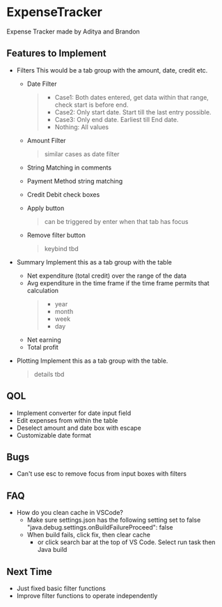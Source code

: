 # ExpenseTracker
Expense Tracker made by Aditya and Brandon

## Features to Implement
- Filters
This would be a tab group with the amount, date, credit etc. 
	- Date Filter
   		>- Case1: Both dates entered, get data within that range, check start is before end.
   		>- Case2: Only start date. Start till the last entry possible.
     	>- Case3: Only end date. Earliest till End date.
    	>- Nothing: All values
    
	- Amount Filter
 		> similar cases as date filter
     
	- String Matching in comments
  
	- Payment Method string matching
   
    - Credit Debit check boxes
      
    - Apply button
    	> can be triggered by enter when that tab has focus
    
    - Remove filter button
    	> keybind tbd

- Summary
Implement this as a tab group with the table
    - Net expenditure (total credit) over the range of the data
    - Avg expenditure in the time frame if the time frame permits that calculation
        > - year
        > - month
        > - week
        > - day
    - Net earning
    - Total profit

- Plotting
Implement this as a tab group with the table.
	>details tbd

## QOL
- Implement converter for date input field
- Edit expenses from within the table
- Deselect amount and date box with escape
- Customizable date format

## Bugs
- Can't use esc to remove focus from input boxes with filters

## FAQ
- How do you clean cache in VSCode?
	- Make sure settings.json has the following setting set to false "java.debug.settings.onBuildFailureProceed": false
	- When build fails, click fix, then clear cache
		- or click search bar at the top of VS Code. Select run task then Java build

## Next Time
- Just fixed basic filter functions
- Improve filter functions to operate independently
